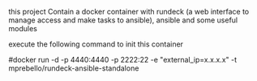 this project Contain a docker container with rundeck (a web interface to manage access and make tasks to ansible), ansible and some useful modules

execute the following command to init this container

#docker run -d -p 4440:4440 -p 2222:22 -e "external_ip=x.x.x.x" -t mprebello/rundeck-ansible-standalone
